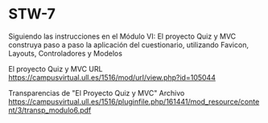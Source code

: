# STW-7
Siguiendo las instrucciones en el Módulo VI: El proyecto Quiz y MVC construya paso a paso la aplicación del cuestionario, utilizando  Favicon, Layouts, Controladores y Modelos


El proyecto Quiz y MVC URL
https://campusvirtual.ull.es/1516/mod/url/view.php?id=105044

Transparencias de "El Proyecto Quiz y MVC" Archivo
https://campusvirtual.ull.es/1516/pluginfile.php/161441/mod_resource/content/3/transp_modulo6.pdf

